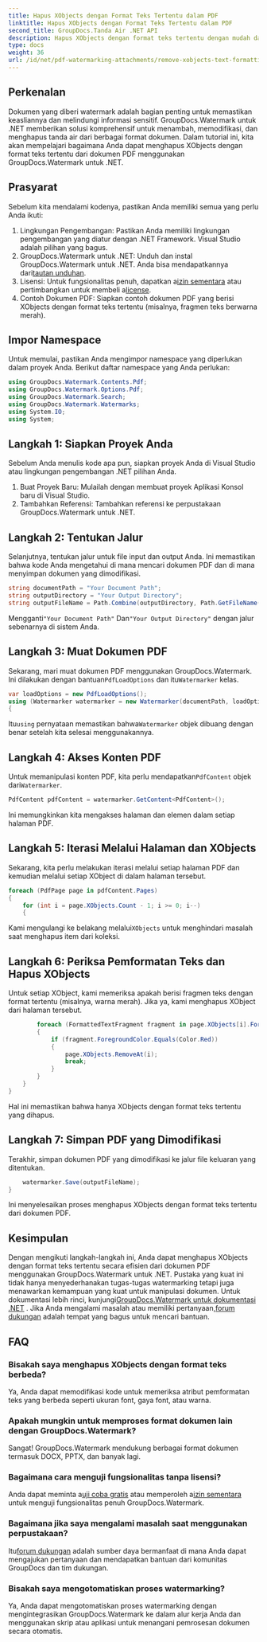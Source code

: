 ```yaml
---
title: Hapus XObjects dengan Format Teks Tertentu dalam PDF
linktitle: Hapus XObjects dengan Format Teks Tertentu dalam PDF
second_title: GroupDocs.Tanda Air .NET API
description: Hapus XObjects dengan format teks tertentu dengan mudah dari PDF menggunakan GroupDocs.Watermark untuk .NET. Ikuti panduan kami untuk manipulasi dokumen yang lancar.
type: docs
weight: 36
url: /id/net/pdf-watermarking-attachments/remove-xobjects-text-formatting-pdf/
---
```

## Perkenalan
Dokumen yang diberi watermark adalah bagian penting untuk memastikan keasliannya dan melindungi informasi sensitif. GroupDocs.Watermark untuk .NET memberikan solusi komprehensif untuk menambah, memodifikasi, dan menghapus tanda air dari berbagai format dokumen. Dalam tutorial ini, kita akan mempelajari bagaimana Anda dapat menghapus XObjects dengan format teks tertentu dari dokumen PDF menggunakan GroupDocs.Watermark untuk .NET.
## Prasyarat
Sebelum kita mendalami kodenya, pastikan Anda memiliki semua yang perlu Anda ikuti:
1. Lingkungan Pengembangan: Pastikan Anda memiliki lingkungan pengembangan yang diatur dengan .NET Framework. Visual Studio adalah pilihan yang bagus.
2.  GroupDocs.Watermark untuk .NET: Unduh dan instal GroupDocs.Watermark untuk .NET. Anda bisa mendapatkannya dari[tautan unduhan](https://releases.groupdocs.com/Watermark/net/).
3.  Lisensi: Untuk fungsionalitas penuh, dapatkan a[izin sementara](https://purchase.groupdocs.com/temporary-lisensi/) atau pertimbangkan untuk membeli a[license](https://purchase.groupdocs.com/buy).
4. Contoh Dokumen PDF: Siapkan contoh dokumen PDF yang berisi XObjects dengan format teks tertentu (misalnya, fragmen teks berwarna merah).

## Impor Namespace
Untuk memulai, pastikan Anda mengimpor namespace yang diperlukan dalam proyek Anda. Berikut daftar namespace yang Anda perlukan:
```csharp
using GroupDocs.Watermark.Contents.Pdf;
using GroupDocs.Watermark.Options.Pdf;
using GroupDocs.Watermark.Search;
using GroupDocs.Watermark.Watermarks;
using System.IO;
using System;
```
## Langkah 1: Siapkan Proyek Anda
Sebelum Anda menulis kode apa pun, siapkan proyek Anda di Visual Studio atau lingkungan pengembangan .NET pilihan Anda.
1. Buat Proyek Baru: Mulailah dengan membuat proyek Aplikasi Konsol baru di Visual Studio.
2. Tambahkan Referensi: Tambahkan referensi ke perpustakaan GroupDocs.Watermark untuk .NET.
## Langkah 2: Tentukan Jalur
Selanjutnya, tentukan jalur untuk file input dan output Anda. Ini memastikan bahwa kode Anda mengetahui di mana mencari dokumen PDF dan di mana menyimpan dokumen yang dimodifikasi.
```csharp
string documentPath = "Your Document Path";
string outputDirectory = "Your Output Directory";
string outputFileName = Path.Combine(outputDirectory, Path.GetFileName(documentPath));
```
 Mengganti`"Your Document Path"` Dan`"Your Output Directory"` dengan jalur sebenarnya di sistem Anda.
## Langkah 3: Muat Dokumen PDF
 Sekarang, mari muat dokumen PDF menggunakan GroupDocs.Watermark. Ini dilakukan dengan bantuan`PdfLoadOptions` dan itu`Watermarker` kelas.
```csharp
var loadOptions = new PdfLoadOptions();
using (Watermarker watermarker = new Watermarker(documentPath, loadOptions))
{
```
 Itu`using` pernyataan memastikan bahwa`Watermarker` objek dibuang dengan benar setelah kita selesai menggunakannya.
## Langkah 4: Akses Konten PDF
 Untuk memanipulasi konten PDF, kita perlu mendapatkan`PdfContent` objek dari`Watermarker`.
```csharp
PdfContent pdfContent = watermarker.GetContent<PdfContent>();
```
Ini memungkinkan kita mengakses halaman dan elemen dalam setiap halaman PDF.
## Langkah 5: Iterasi Melalui Halaman dan XObjects
Sekarang, kita perlu melakukan iterasi melalui setiap halaman PDF dan kemudian melalui setiap XObject di dalam halaman tersebut.
```csharp
foreach (PdfPage page in pdfContent.Pages)
{
    for (int i = page.XObjects.Count - 1; i >= 0; i--)
    {
```
 Kami mengulangi ke belakang melalui`XObjects` untuk menghindari masalah saat menghapus item dari koleksi.
## Langkah 6: Periksa Pemformatan Teks dan Hapus XObjects
Untuk setiap XObject, kami memeriksa apakah berisi fragmen teks dengan format tertentu (misalnya, warna merah). Jika ya, kami menghapus XObject dari halaman tersebut.
```csharp
        foreach (FormattedTextFragment fragment in page.XObjects[i].FormattedTextFragments)
        {
            if (fragment.ForegroundColor.Equals(Color.Red))
            {
                page.XObjects.RemoveAt(i);
                break;
            }
        }
    }
}
```
Hal ini memastikan bahwa hanya XObjects dengan format teks tertentu yang dihapus.
## Langkah 7: Simpan PDF yang Dimodifikasi
Terakhir, simpan dokumen PDF yang dimodifikasi ke jalur file keluaran yang ditentukan.
```csharp
    watermarker.Save(outputFileName);
}
```
Ini menyelesaikan proses menghapus XObjects dengan format teks tertentu dari dokumen PDF.

## Kesimpulan
Dengan mengikuti langkah-langkah ini, Anda dapat menghapus XObjects dengan format teks tertentu secara efisien dari dokumen PDF menggunakan GroupDocs.Watermark untuk .NET. Pustaka yang kuat ini tidak hanya menyederhanakan tugas-tugas watermarking tetapi juga menawarkan kemampuan yang kuat untuk manipulasi dokumen. Untuk dokumentasi lebih rinci, kunjungi[GroupDocs.Watermark untuk dokumentasi .NET](https://reference.groupdocs.com/Watermark/net/) . Jika Anda mengalami masalah atau memiliki pertanyaan,[forum dukungan](https://forum.groupdocs.com/c/watermark/19) adalah tempat yang bagus untuk mencari bantuan.
## FAQ
### Bisakah saya menghapus XObjects dengan format teks berbeda?
Ya, Anda dapat memodifikasi kode untuk memeriksa atribut pemformatan teks yang berbeda seperti ukuran font, gaya font, atau warna.
### Apakah mungkin untuk memproses format dokumen lain dengan GroupDocs.Watermark?
Sangat! GroupDocs.Watermark mendukung berbagai format dokumen termasuk DOCX, PPTX, dan banyak lagi.
### Bagaimana cara menguji fungsionalitas tanpa lisensi?
 Anda dapat meminta a[uji coba gratis](https://releases.groupdocs.com/) atau memperoleh a[izin sementara](https://purchase.groupdocs.com/temporary-license/) untuk menguji fungsionalitas penuh GroupDocs.Watermark.
### Bagaimana jika saya mengalami masalah saat menggunakan perpustakaan?
 Itu[forum dukungan](https://forum.groupdocs.com/c/watermark/19) adalah sumber daya bermanfaat di mana Anda dapat mengajukan pertanyaan dan mendapatkan bantuan dari komunitas GroupDocs dan tim dukungan.
### Bisakah saya mengotomatiskan proses watermarking?
Ya, Anda dapat mengotomatiskan proses watermarking dengan mengintegrasikan GroupDocs.Watermark ke dalam alur kerja Anda dan menggunakan skrip atau aplikasi untuk menangani pemrosesan dokumen secara otomatis.